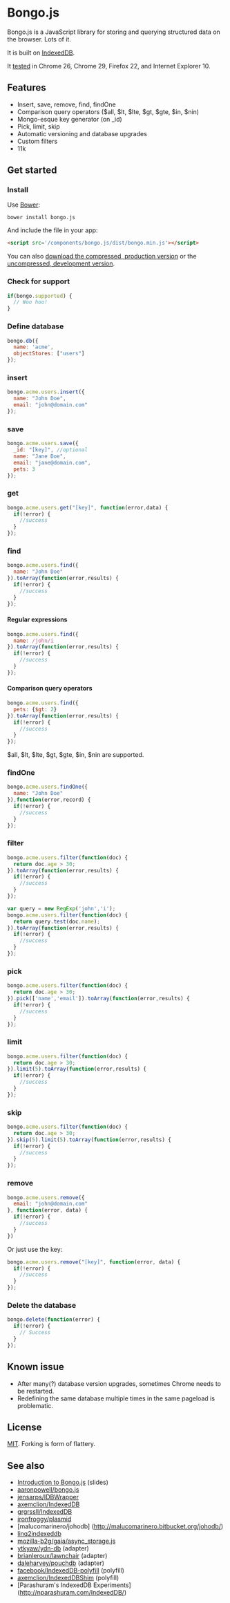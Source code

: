 # Bongo.js

Bongo.js is a JavaScript library for storing and querying structured data on the browser. Lots of it.

It is built on [IndexedDB](http://en.wikipedia.org/wiki/Indexed_Database_API).

It [tested](http://aaronshaf.github.io/bongo.js/) in Chrome 26, Chrome 29, Firefox 22, and Internet Explorer 10.

## Features

* Insert, save, remove, find, findOne
* Comparison query operators ($all, $lt, $lte, $gt, $gte, $in, $nin)
* Mongo-esque key generator (on _id)
* Pick, limit, skip
* Automatic versioning and database upgrades
* Custom filters
* 11k

## Get started

### Install

Use [Bower](https://github.com/bower/bower):
```
bower install bongo.js
```
And include the file in your app:

```html
<script src='/components/bongo.js/dist/bongo.min.js'></script>
```

You can also [download the compressed, production version](https://raw.github.com/aaronshaf/bongo.js/master/dist/bongo.min.js) or the [uncompressed, development version](https://raw.github.com/aaronshaf/bongo.js/master/src/js/bongo.es5.js).

### Check for support

```javascript
if(bongo.supported) {
  // Woo hoo!
}
```

### Define database

```javascript
bongo.db({
  name: 'acme',
  objectStores: ["users"]
});
```

### insert

```javascript
bongo.acme.users.insert({
  name: "John Doe",
  email: "john@domain.com"
});
```

### save

```javascript
bongo.acme.users.save({
  _id: "[key]", //optional
  name: "Jane Doe",
  email: "jane@domain.com",
  pets: 3
});
```

### get

```javascript
bongo.acme.users.get("[key]", function(error,data) {
  if(!error) {
    //success
  }
});
```

### find

```javascript
bongo.acme.users.find({
  name: "John Doe"
}).toArray(function(error,results) {
  if(!error) {
    //success
  }
});
```

#### Regular expressions

```javascript
bongo.acme.users.find({
  name: /john/i
}).toArray(function(error,results) {
  if(!error) {
    //success
  }
});
```

#### Comparison query operators

```javascript
bongo.acme.users.find({
  pets: {$gt: 2}
}).toArray(function(error,results) {
  if(!error) {
    //success
  }
});
```

$all, $lt, $lte, $gt, $gte, $in, $nin are supported.

### findOne

```javascript
bongo.acme.users.findOne({
  name: "John Doe"
}),function(error,record) {
  if(!error) {
    //success
  }
});
```

### filter

```javascript
bongo.acme.users.filter(function(doc) {
  return doc.age > 30;
}).toArray(function(error,results) {
  if(!error) {
    //success
  }
});
```

```javascript
var query = new RegExp('john','i');
bongo.acme.users.filter(function(doc) {
  return query.test(doc.name);
}).toArray(function(error,results) {
  if(!error) {
    //success
  }
});
```

### pick
```javascript
bongo.acme.users.filter(function(doc) {
  return doc.age > 30;
}).pick(['name','email']).toArray(function(error,results) {
  if(!error) {
    //success
  }
});
```

### limit
```javascript
bongo.acme.users.filter(function(doc) {
  return doc.age > 30;
}).limit(5).toArray(function(error,results) {
  if(!error) {
    //success
  }
});
```

### skip
```javascript
bongo.acme.users.filter(function(doc) {
  return doc.age > 30;
}).skip(5).limit(5).toArray(function(error,results) {
  if(!error) {
    //success
  }
});
```

### remove

```javascript
bongo.acme.users.remove({
  email: "john@domain.com"
}, function(error, data) {
  if(!error) {
    //success
  }
})
```

Or just use the key:

```javascript
bongo.acme.users.remove("[key]", function(error, data) {
  if(!error) {
    //success
  }
});
```

### Delete the database

```javascript
bongo.delete(function(error) {
  if(!error) {
    // Success
  }
});
```

## Known issue

* After many(?) database version upgrades, sometimes Chrome needs to be restarted.
* Redefining the same database multiple times in the same pageload is problematic.

## License

[MIT](http://en.wikipedia.org/wiki/MIT_License). Forking is form of flattery.

## See also

* [Introduction to Bongo.js](http://slid.es/aaronshaf/bongojs/fullscreen) (slides)
* [aaronpowell/bongo.js](https://github.com/aaronpowell/bongo.js)
* [jensarps/IDBWrapper](https://github.com/jensarps/IDBWrapper)
* [axemclion/IndexedDB](https://github.com/axemclion/IndexedDB)
* [grgrssll/IndexedDB](https://github.com/grgrssll/IndexedDB)
* [ironfroggy/plasmid](https://github.com/ironfroggy/plasmid)
* [malucomarinero/johodb] (http://malucomarinero.bitbucket.org/johodb/)
* [linq2indexeddb](http://linq2indexedbongo.codeplex.com/)
* [mozilla-b2g/gaia/async_storage.js](https://github.com/mozilla-b2g/gaia/blob/master/shared/js/async_storage.js)
* [ytkyaw/ydn-db](https://github.com/yathit/ydn-db/blob/master/js/ydn/db/conn/indexed_bongo.js) (adapter)
* [brianleroux/lawnchair](https://github.com/brianleroux/lawnchair/blob/master/src/adapters/indexed-bongo.js) (adapter)
* [daleharvey/pouchdb](https://github.com/daleharvey/pouchdb/blob/master/src/adapters/pouch.ibongo.js) (adapter)
* [facebook/IndexedDB-polyfill](https://github.com/facebook/IndexedDB-polyfill) (polyfill)
* [axemclion/IndexedDBShim](https://github.com/axemclion/IndexedDBShim) (polyfill)
* [Parashuram's IndexedDB Experiments] (http://nparashuram.com/IndexedDB/)